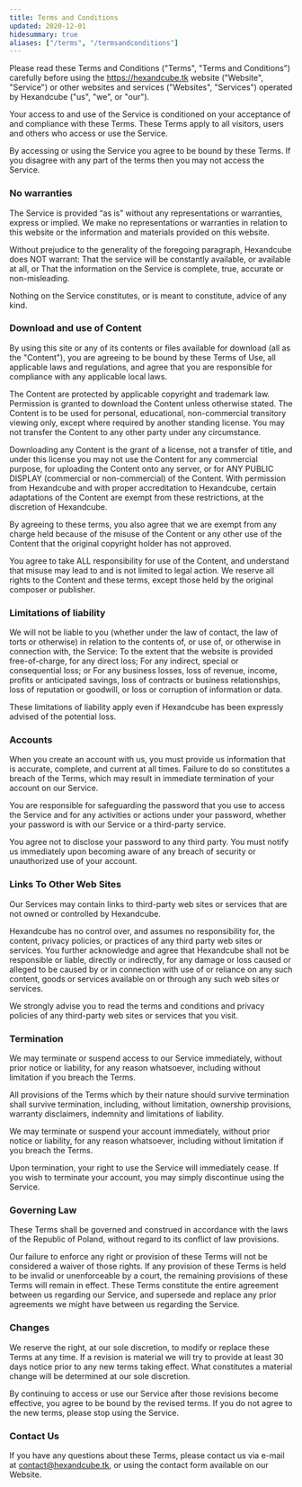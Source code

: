 ```yaml
---
title: Terms and Conditions
updated: 2020-12-01
hidesummary: true
aliases: ["/terms", "/termsandconditions"]
---
```


Please read these Terms and Conditions ("Terms", "Terms and Conditions") carefully before using the https://hexandcube.tk website ("Website", "Service") or other websites and services ("Websites", "Services") operated by Hexandcube ("us", "we", or "our").

Your access to and use of the Service is conditioned on your acceptance of and compliance with these Terms. These Terms apply to all visitors, users and others who access or use the Service.

By accessing or using the Service you agree to be bound by these Terms. If you disagree with any part of the terms then you may not access the Service.

### No warranties

The Service is provided “as is” without any representations or warranties, express or implied. We make no representations or warranties in relation to this website or the information and materials provided on this website.

Without prejudice to the generality of the foregoing paragraph, Hexandcube does NOT warrant: That the service will be constantly available, or available at all, or That the information on the Service is complete, true, accurate or non-misleading.

Nothing on the Service constitutes, or is meant to constitute, advice of any kind.

### Download and use of Content

By using this site or any of its contents or files available for download (all as the "Content"), you are agreeing to be bound by these Terms of Use, all applicable laws and regulations, and agree that you are responsible for compliance with any applicable local laws.

The Content are protected by applicable copyright and trademark law. Permission is granted to download the Content unless otherwise stated. The Content is to be used for personal, educational, non-commercial transitory viewing only, except where required by another standing license. You may not transfer the Content to any other party under any circumstance.

Downloading any Content is the grant of a license, not a transfer of title, and under this license you may not use the Content for any commercial purpose, for uploading the Content onto any server, or for ANY PUBLIC DISPLAY (commercial or non-commercial) of the Content. With permission from Hexandcube and with proper accreditation to Hexandcube, certain adaptations of the Content are exempt from these restrictions, at the discretion of Hexandcube.

By agreeing to these terms, you also agree that we are exempt from any charge held because of the misuse of the Content or any other use of the Content that the original copyright holder has not approved.

You agree to take ALL responsibility for use of the Content, and understand that misuse may lead to and is not limited to legal action. We reserve all rights to the Content and these terms, except those held by the original composer or publisher.

### Limitations of liability

We will not be liable to you (whether under the law of contact, the law of torts or otherwise) in relation to the contents of, or use of, or otherwise in connection with, the Service: To the extent that the website is provided free-of-charge, for any direct loss; For any indirect, special or consequential loss; or For any business losses, loss of revenue, income, profits or anticipated savings, loss of contracts or business relationships, loss of reputation or goodwill, or loss or corruption of information or data.

These limitations of liability apply even if Hexandcube has been expressly advised of the potential loss.

### Accounts

When you create an account with us, you must provide us information that is accurate, complete, and current at all times. Failure to do so constitutes a breach of the Terms, which may result in immediate termination of your account on our Service.

You are responsible for safeguarding the password that you use to access the Service and for any activities or actions under your password, whether your password is with our Service or a third-party service.

You agree not to disclose your password to any third party. You must notify us immediately upon becoming aware of any breach of security or unauthorized use of your account.

### Links To Other Web Sites

Our Services may contain links to third-party web sites or services that are not owned or controlled by Hexandcube.

Hexandcube has no control over, and assumes no responsibility for, the content, privacy policies, or practices of any third party web sites or services. You further acknowledge and agree that Hexandcube shall not be responsible or liable, directly or indirectly, for any damage or loss caused or alleged to be caused by or in connection with use of or reliance on any such content, goods or services available on or through any such web sites or services.

We strongly advise you to read the terms and conditions and privacy policies of any third-party web sites or services that you visit.

### Termination

We may terminate or suspend access to our Service immediately, without prior notice or liability, for any reason whatsoever, including without limitation if you breach the Terms.

All provisions of the Terms which by their nature should survive termination shall survive termination, including, without limitation, ownership provisions, warranty disclaimers, indemnity and limitations of liability.

We may terminate or suspend your account immediately, without prior notice or liability, for any reason whatsoever, including without limitation if you breach the Terms.

Upon termination, your right to use the Service will immediately cease. If you wish to terminate your account, you may simply discontinue using the Service.

### Governing Law

These Terms shall be governed and construed in accordance with the laws of the Republic of Poland, without regard to its conflict of law provisions.

Our failure to enforce any right or provision of these Terms will not be considered a waiver of those rights. If any provision of these Terms is held to be invalid or unenforceable by a court, the remaining provisions of these Terms will remain in effect. These Terms constitute the entire agreement between us regarding our Service, and supersede and replace any prior agreements we might have between us regarding the Service.

### Changes

We reserve the right, at our sole discretion, to modify or replace these Terms at any time. If a revision is material we will try to provide at least 30 days notice prior to any new terms taking effect. What constitutes a material change will be determined at our sole discretion.

By continuing to access or use our Service after those revisions become effective, you agree to be bound by the revised terms. If you do not agree to the new terms, please stop using the Service.

### Contact Us

If you have any questions about these Terms, please contact us via e-mail at [contact@hexandcube.tk](mailto:contact@hexandcube.tk), or using the contact form available on our Website.